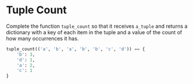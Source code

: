 # Tuple Count

Complete the function `tuple_count` so that it receives `a_tuple` and returns a dictionary with a key of each item in the tuple and a value of the count of how many occurrences it has.

```python
tuple_count(('a', 'b', 'a', 'b', 'b', 'c', 'd')) == {
    'b': 3,
    'd': 1,
    'a': 2,
    'c': 1
}
```
